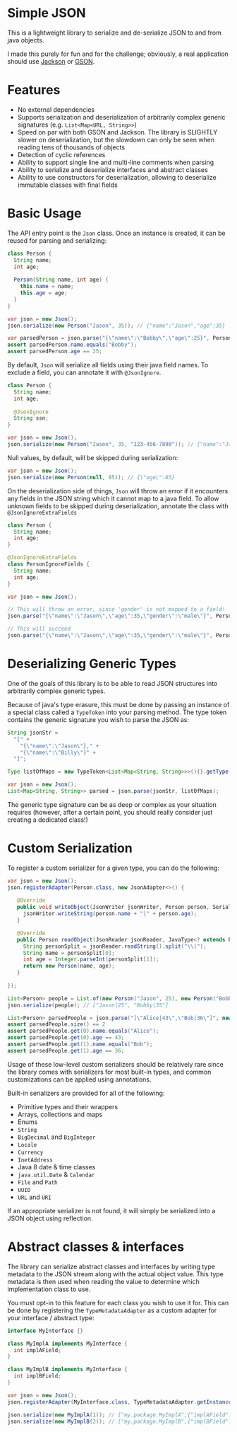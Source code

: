 # Simple JSON

This is a lightweight library to serialize and de-serialize JSON to and from java objects.

I made this purely for fun and for the challenge; obviously, a real application should use [Jackson](https://github.com/FasterXML/jackson) or [GSON](https://github.com/google/gson).

# Features
- No external dependencies
- Supports serialization and deserialization of arbitrarily complex generic signatures (e.g. `List<Map<URL, String>>`)
- Speed on par with both GSON and Jackson. The library is SLIGHTLY slower on deserialization, but the slowdown can only be seen when reading tens of thousands of objects
- Detection of cyclic references
- Ability to support single line and multi-line comments when parsing
- Ability to serialize and deserialize interfaces and abstract classes
- Ability to use constructors for deserialization, allowing to deserialize immutable classes with final fields

# Basic Usage
The API entry point is the `Json` class. Once an instance is created, it can be reused for parsing and serializing:

```java
class Person {
  String name;
  int age;
  
  Person(String name, int age) {
    this.name = name;
    this.age = age;
  }
}

var json = new Json();
json.serialize(new Person("Jason", 35)); // {"name":"Jason","age":35}

var parsedPerson = json.parse("{\"name\":\"Bobby\",\"age\":25}", Person.class);
assert parsedPerson.name.equals("Bobby");
assert parsedPerson.age == 25;
```

By default, ```Json``` will serialize all fields using their java field names. To exclude a field, you can annotate it with ```@JsonIgnore```.
```java
class Person {
  String name;
  int age;
  
  @JsonIgnore
  String ssn;
}

var json = new Json();
json.serialize(new Person("Jason", 35, "123-456-7890")); // {"name":"Jason","age":35}
```

Null values, by default, will be skipped during serialization:
```java
var json = new Json();
json.serialize(new Person(null, 85)); // {\"age\":85}
```

On the deserialization side of things, ```Json``` will throw an error if it encounters any fields in the JSON string which it cannot map to a java field. To allow unknown fields to be skipped during deserialization, annotate the class with ```@JsonIgnoreExtraFields``` 
```java
class Person {
  String name;
  int age;
}

@JsonIgnoreExtraFields
class PersonIgnoreFields {
  String name;
  int age;
}

var json = new Json();

// This will throw an error, since 'gender' is not mapped to a field!
json.parse("{\"name\":\"Jason\",\"age\":35,\"gender\":\"male\"}", Person.class);

// This will succeed
json.parse("{\"name\":\"Jason\",\"age\":35,\"gender\":\"male\"}", PersonIgnoreFields.class);
```

# Deserializing Generic Types

One of the goals of this library is to be able to read JSON structures into arbitrarily complex generic types.

Because of java's type erasure, this must be done by passing an instance of a special class called a `TypeToken` into your parsing method. The type token contains the generic signature you wish to parse the JSON as:

```java
String jsonStr =
  "[" +
    "{\"name\":\"Jason\"}," +
    "{\"name\":\"Billy\"}" +
  "]"; 

Type listOfMaps = new TypeToken<List<Map<String, String>>>(){}.getType();

var json = new Json();
List<Map<String, String>> parsed = json.parse(jsonStr, listOfMaps);
```

The generic type signature can be as deep or complex as your situation requires (however, after a certain point, you should really consider just creating a dedicated class!)

# Custom Serialization

To register a custom serializer for a given type, you can do the following:
```java
var json = new Json();
json.registerAdapter(Person.class, new JsonAdapter<>() {
  
   @Override
   public void writeObject(JsonWriter jsonWriter, Person person, SerializationContext context) throws IOException {
     jsonWriter.writeString(person.name + "|" + person.age);
   }

   @Override
   public Person readObject(JsonReader jsonReader, JavaType<? extends Person> type, SerializationContext context) throws IOException {
     String personSplit = jsonReader.readString().split("\\|");
     String name = personSplit[0];
     int age = Integer.parseInt(personSplit[1]);
     return new Person(name, age);
   }
   
});

List<Person> people = List.of(new Person("Jason", 25), new Person("Bobby", 35));
json.serialize(people); // ["Jason|25", "Bobby|35"]

List<Person> parsedPeople = json.parse("[\"Alice|43\",\"Bob|36\"]", new TypeToken<List<Person>>(){}.getType());
assert parsedPeople.size() == 2
assert parsedPeople.get(0).name.equals("Alice");
assert parsedPeople.get(0).age == 43;
assert parsedPeople.get(1).name.equals("Bob");
assert parsedPeople.get(1).age == 36;
```

Usage of these low-level custom serializers should be relatively rare since the library comes with serializers for most built-in types, and common customizations can be applied using annotations.

Built-in serializers are provided for all of the following:
- Primitive types and their wrappers
- Arrays, collections and maps
- Enums
- `String`
- `BigDecimal` and `BigInteger`
- `Locale`
- `Currency`
- `InetAddress`
- Java 8 date & time classes
- `java.util.Date` & `Calendar`
- `File` and `Path`
- `UUID`
- `URL` and `URI`
 
 If an appropriate serializer is not found, it will simply be serialized into a JSON object using reflection.
 
# Abstract classes & interfaces

The library can serialize abstract classes and interfaces by writing type metadata to the JSON stream along with the actual object value. This type metadata is then used when reading the value to determine which implementation class to use.

You must opt-in to this feature for each class you wish to use it for. This can be done by registering the `TypeMetadataAdapter` as a custom adapter for your interface / abstract type:

```java
interface MyInterface {}

class MyImplA implements MyInterface {
  int implAField;
}

class MyImplB implements MyInterface {
  int implBField;
}

var json = new Json();
json.registerAdapter(MyInterface.class, TypeMetadataAdapter.getInstance());

json.serialize(new MyImplA(1)); // ["my.package.MyImplA",{"implAField":1}]
json.serialize(new MyImplB(2)); // ["my.package.MyImplB",{"implBField":2}]
```